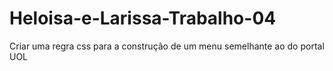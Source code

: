 # Heloisa-e-Larissa-Trabalho-04
Criar uma regra css para a construção de um menu semelhante ao do portal UOL
